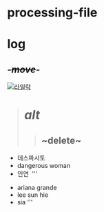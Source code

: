 # processing-file
# log
## *-~~move~~-*
[![라일락](http://cfile28.uf.tistory.com/image/254E963E518765DF29A51B)](https://www.youtube.com/watch?v=LBTnz1Ta_v8)
># *alt*
>>## ~delete~
+ 데스파시토
+ dangerous woman
+ 인연 
'''
- ariana grande
 - lee sun hie
  - sia
'''
